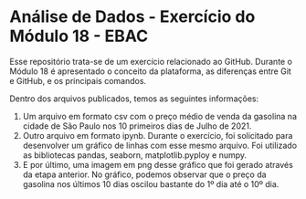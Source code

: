 # Análise de Dados - Exercício do Módulo 18 - EBAC

Esse repositório trata-se de um exercício relacionado ao GitHub. Durante o Módulo 18 é apresentado o conceito da plataforma, as diferenças entre Git e GitHub, e os principais comandos.

Dentro dos arquivos publicados, temos as seguintes informações:

1. Um arquivo em formato csv com o preço médio de venda da gasolina na cidade de São Paulo nos 10 primeiros dias de Julho de 2021.
2. Outro arquivo em formato ipynb. Durante o exercício, foi solicitado para desenvolver um gráfico de linhas com esse mesmo arquivo. Foi utilizado as bibliotecas pandas, seaborn, matplotlib.pyploy e numpy.
3. E por último, uma imagem em png desse gráfico que foi gerado através da etapa anterior. No gráfico, podemos observar que o preço da gasolina nos últimos 10 dias oscilou bastante do 1º dia até o 10º dia. 
